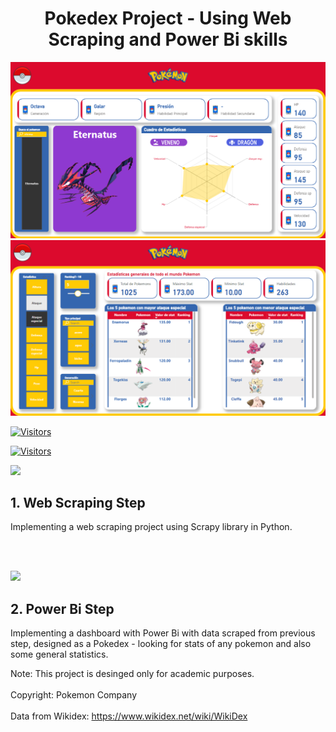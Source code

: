 <h1 align="center">
  Pokedex Project - Using Web Scraping and Power Bi skills
</h1>

<div>
  <img src="https://github.com/CarlosHIngeGeek/PersonalWebPage/blob/master/imagenes/Pokedex_Dashboard_2.PNG">
  <img src="https://github.com/CarlosHIngeGeek/PersonalWebPage/blob/master/imagenes/Pokedex_Dashboard.PNG">
</div>

[![Visitors](https://api.visitorbadge.io/api/visitors?path=https%3A%2F%2Fgithub.com%2FCarlosHIngeGeek%2FPokedex_Project&countColor=%23263759)](https://visitorbadge.io/status?path=https%3A%2F%2Fgithub.com%2FCarlosHIngeGeek%2FPokedex_Project)

[![Visitors](https://api.visitorbadge.io/api/visitors?path=https%3A%2F%2Fgithub.com%2FCarlosHIngeGeek%2FPokedex_Project&labelColor=%2337d67a&countColor=%23697689)](https://visitorbadge.io/status?path=https%3A%2F%2Fgithub.com%2FCarlosHIngeGeek%2FPokedex_Project)

<img src="https://scrapy.org/img/scrapylogo.png">
<h2>1. Web Scraping Step</h2>
Implementing a web scraping project using Scrapy library in Python.

<br></br>

<img src="https://seeklogo.com/images/P/power-bi-microsoft-logo-E4FC8DE4A9-seeklogo.com.png">
<h2>2. Power Bi Step</h2>
Implementing a dashboard with Power Bi with data scraped from previous step, designed as a Pokedex - looking for stats of any pokemon and also some general statistics.

Note: This project is desinged only for academic purposes.
<br></br>
      Copyright: Pokemon Company
      <br></br>
      Data from Wikidex: https://www.wikidex.net/wiki/WikiDex
